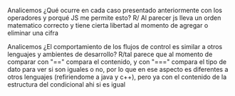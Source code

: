 Analicemos ¿Qué ocurre en cada caso presentado anteriormente con los operadores y porqué JS me permite esto? R/ Al parecer js lleva un orden matematico correcto y tiene cierta libertad al momento de agregar o eliminar una cifra

Analicemos ¿El comportamiento de los flujos de control es similar a otros lenguajes y ambientes de desarrollo? R/tal parece que al momento de comparar con "==" compara el contenido, y con "===" compara el tipo de dato para ver si son iguales o no, por lo que en ese aspecto es diferentes a otros lenguajes (refiriendome a java y c++), pero ya con el contenido de la estructura del condicional ahi si es igual
